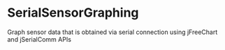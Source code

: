 # SerialSensorGraphing
Graph sensor data that is obtained via serial connection using jFreeChart and jSerialComm APIs
